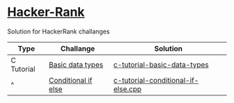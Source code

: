 # [Hacker-Rank](https://www.hackerrank.com/)

Solution for HackerRank challanges

| Type | Challange | Solution |
| - | - | - |
| C Tutorial | [Basic data types](https://www.hackerrank.com/challenges/c-tutorial-basic-data-types/problem) | [c-tutorial-basic-data-types](c-tutorial-basic-data-types/c-tutorial-basic-data-types.cpp) |
| ^ | [Conditional if else](https://www.hackerrank.com/challenges/c-tutorial-basic-data-types/problem) | [c-tutorial-conditional-if-else.cpp](c-tutorial-conditional-if-else/c-tutorial-conditional-if-else.cpp) |

